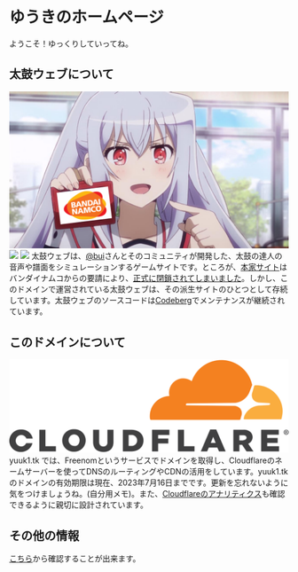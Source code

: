 # ゆうきのホームページ
ようこそ！ゆっくりしていってね。

## 太鼓ウェブについて
![](namco.jpg)
![](https://badgen.net/uptime-robot/status/m794076910-3b2cafc4b1e16f56a6094840?label=%E5%A4%AA%E9%BC%93%E3%82%A6%E3%82%A7%E3%83%96&cache=300) ![](https://badgen.net/uptime-robot/month/m794076910-3b2cafc4b1e16f56a6094840?label=%E5%A4%AA%E9%BC%93%E3%82%A6%E3%82%A7%E3%83%96%E3%81%AE%E6%9C%88%E9%96%93%E7%A8%BC%E5%83%8D%E7%8E%87&cache=3600)
太鼓ウェブは、[@bui](https://github.com/bui)さんとそのコミュニティが開発した、太鼓の達人の音声や譜面をシミュレーションするゲームサイトです。ところが、[本家サイト](https://taiko.bui.pm)はバンダイナムコからの要請により、[正式に閉鎖されてしまいました](https://www.reddit.com/r/taikonotatsujin/comments/103hpah/rip_taiko_web/)。しかし、このドメインで運営されている太鼓ウェブは、その派生サイトのひとつとして存続しています。太鼓ウェブのソースコードは[Codeberg](https://codeberg.org/mofusky/taiko-web-rainbow)でメンテナンスが継続されています。

## このドメインについて
![](cf.png)
yuuk1.tk では、Freenomというサービスでドメインを取得し、Cloudflareのネームサーバーを使ってDNSのルーティングやCDNの活用をしています。yuuk1.tkのドメインの有効期限は現在、2023年7月16日までです。更新を忘れないように気をつけましょうね。(自分用メモ)。また、[Cloudflareのアナリティクス](https://gorioshi.yuuk1.tk)も確認できるように親切に設計されています。

## その他の情報
[こちら](https://misskey.yuuk1.tk/timeline)から確認することが出来ます。
